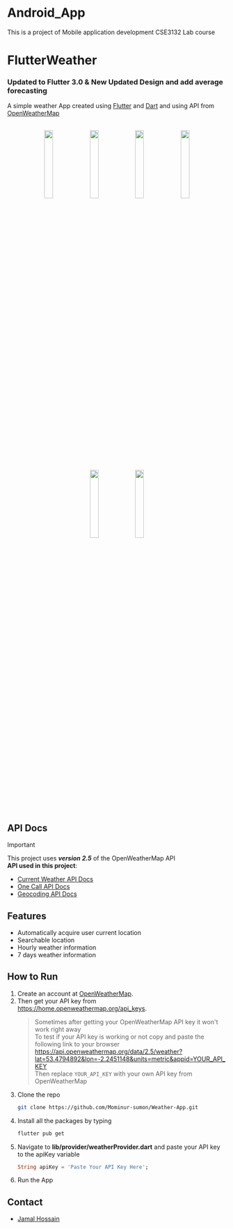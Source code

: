 # Android_App
This is a project of Mobile application development  CSE3132 Lab course

# FlutterWeather
### Updated to Flutter 3.0 & New Updated Design and add average forecasting

A simple weather App created using [Flutter](https://flutter.dev/) and [Dart](https://dart.dev/) and using API from [OpenWeatherMap](https://openweathermap.org/)</br></br>

<p align="center">
<img src="https://github.com/jamalrucse/Weather_App/blob/main/Weather%20App%201.png" width="20%"></img> 
<img src="https://github.com/jamalrucse/Weather_App/blob/main/Weather%20App%206.png" width="20%"></img> 
<img src="https://github.com/jamalrucse/Weather_App/blob/main/Weather%20App%207.png" width="20%"></img> 
<img src="https://github.com/jamalrucse/Weather_App/blob/main/Weather%20app%202.png" width="20%"></img>
<img src="https://github.com/jamalrucse/Weather_App/blob/main/Weather%20App%203.png" width="20%"></img>
<img src="https://github.com/jamalrucse/Weather_App/blob/main/Weather%20App%205.png" width="20%"></img>
</p>

## API Docs   
> [!IMPORTANT] 
> This project uses **_version 2.5_** of the OpenWeatherMap API</br>
> **API used in this project**:</br>
> - [Current Weather API Docs](https://openweathermap.org/current#one)</br>
> - [One Call API Docs](https://openweathermap.org/api/one-call-api#data)</br>
> - [Geocoding API Docs](https://openweathermap.org/api/geocoding-api)</br>


## Features      
- Automatically acquire user current location
- Searchable location
- Hourly weather information
- 7 days weather information          


## How to Run
1. Create an account at [OpenWeatherMap](https://openweathermap.org/).
2. Then get your API key from https://home.openweathermap.org/api_keys.
   >Sometimes after getting your OpenWeatherMap API key it won't work right away </br>
   >To test if your API key is working or not copy and paste the following link to your browser</br>
   >https://api.openweathermap.org/data/2.5/weather?lat=53.4794892&lon=-2.2451148&units=metric&appid=YOUR_API_KEY</br>
   >Then replace `YOUR_API_KEY` with your own API key from OpenWeatherMap
3. Clone the repo
   ```sh
   git clone https://github.com/Mominur-sumon/Weather-App.git
   ```
4. Install all the packages by typing
   ```sh
   flutter pub get
   ```
5. Navigate to **lib/provider/weatherProvider.dart** and paste your API key to the apiKey variable
   ```dart
   String apiKey = 'Paste Your API Key Here';
   ```
6. Run the App

## Contact
- [Jamal Hossain](https://github.com/jamalrucse/) 
